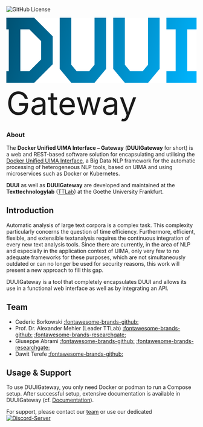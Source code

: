![GitHub License](https://img.shields.io/github/license/Texttechnologylab/DUUI-Gateway)

![DUUIGatewayImage](images/DUUI.svg)<span style="font-size:6em;">Gateway</span>

### About
The **Docker Unified UIMA Interface – Gateway** (**DUUIGateway** for short) is a web and REST-based software solution for encapsulating and utilising the [Docker Unified UIMA Interface](https://github.com/texttechnologylab/DockerUnifiedUIMAInterface), a Big Data NLP framework for the automatic processing of heterogeneous NLP tools, based on UIMA and using microservices such as Docker or Kubernetes.

**DUUI** as well as **DUUIGateway** are developed and maintained at the **Texttechnologylab** ([TTLab](https://www.texttechnologylab.org/)) at the Goethe University Frankfurt.


## Introduction

Automatic analysis of large text corpora is a complex task. This complexity particularly concerns the question of time efficiency. Furthermore, efficient, flexible, and extensible textanalysis requires the continuous integration of every new text analysis tools. Since there are currently, in the area of NLP and especially in the application context of UIMA, only very few to no adequate frameworks for these purposes, which are not simultaneously outdated or can no longer be used for security reasons, this work will present a new approach to fill this gap.

DUUIGateway is a tool that completely encapsulates DUUI and allows its use in a functional web interface as well as by integrating an API.


## Team

- Cederic Borkowski [:fontawesome-brands-github:](https://github.com/CedricBorko)
- Prof. Dr. Alexander Mehler (Leader TTLab) [:fontawesome-brands-github:](https://github.com/amehler) [:fontawesome-brands-researchgate:](https://www.researchgate.net/profile/Alexander-Mehler-2)
- Giuseppe Abrami [:fontawesome-brands-github:](https://github.com/abrami) [:fontawesome-brands-researchgate:](https://www.researchgate.net/profile/Giuseppe-Abrami)
- Dawit Terefe [:fontawesome-brands-github:](https://github.com/dterefe)
  

## Usage & Support

To use DUUIGateway, you only need Docker or podman to run a Compose setup. After successful setup, extensive documentation is available in DUUIGateway (cf. [Documentation](https://duui.texttechnologylab.org/documentation)).

For support, please contact our [team](#team) or use our dedicated [![Discord-Server](http://img.shields.io/badge/Discord-Server-fc0098.svg)](https://discord.gg/DxsgfbK7Jh)
